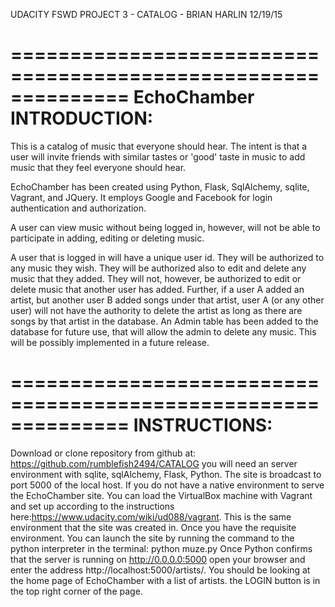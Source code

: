 UDACITY FSWD
PROJECT 3 - CATALOG -
BRIAN HARLIN
12/19/15


==============================================================
EchoChamber INTRODUCTION:
==============================================================

This is a catalog of music that everyone should hear. The intent is that a user will invite friends with similar tastes or 'good' taste in music to add music that they feel everyone should hear.

EchoChamber has been created using Python, Flask, SqlAlchemy, sqlite, Vagrant, and JQuery.
It employs Google and Facebook for login authentication and authorization.

A user can view music without being logged in, however, will not be able to participate in adding, editing or deleting music.

A user that is logged in will have a unique user id. They will be authorized to any music they wish. They will be authorized also to edit and delete any music that they added. They will not, however, be authorized to edit or delete music that another user has added. Further, if a user A added an artist, but another user B added songs under that artist, user A (or any other user) will not have the authority to delete the artist as long as there are songs by that artist in the database. An Admin table has been added to the database for future use, that will allow the admin to delete any music. This will be possibly implemented in a future release.

==============================================================
INSTRUCTIONS:
==============================================================
Download or clone repository from github at: https://github.com/rumblefish2494/CATALOG
you will need an server environment with sqlite, sqlAlchemy, Flask, Python. The site is
broadcast to port 5000 of the local host. If you do not have a native environment to serve the EchoChamber site. You can load the VirtualBox machine with Vagrant and set up according to the instructions here:https://www.udacity.com/wiki/ud088/vagrant. This is the same environment that the site was created in. Once you have the requisite environment. You can launch the site by running the command to the python interpreter in the terminal:
python muze.py
Once Python confirms that the server is running on http://0.0.0.0:5000 open your browser and enter the address http://localhost:5000/artists/.
You should be looking at the home page of EchoChamber with a list of artists.
the LOGIN button is in the top right corner of the page.